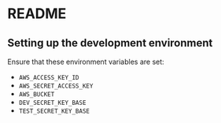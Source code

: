 README
======

Setting up the development environment
--------------------------------------

Ensure that these environment variables are set:

* `AWS_ACCESS_KEY_ID`
* `AWS_SECRET_ACCESS_KEY`
* `AWS_BUCKET`
* `DEV_SECRET_KEY_BASE`
* `TEST_SECRET_KEY_BASE`
